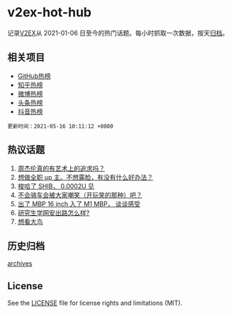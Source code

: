 # v2ex-hot-hub

 记录[V2EX](https://www.v2ex.com/)从 2021-01-06 日至今的热门话题。每小时抓取一次数据，按天[归档](archives)。
 
 ## 相关项目

- [GitHub热榜](https://github.com/snaildev/github-hot-hub)
- [知乎热榜](https://github.com/snaildev/zhihu-hot-hub)
- [微博热榜](https://github.com/snaildev/weibo-hot-hub)
- [头条热榜](https://github.com/snaildev/toutiao-hot-hub)
- [抖音热榜](https://github.com/snaildev/douyin-hot-hub)


 `更新时间：2021-05-16 10:11:12 +0800`

## 热议话题

1. [周杰伦真的有艺术上的追求吗？](https://www.v2ex.com/t/777091)
1. [想做全职 up 主。不想露脸，有没有什么好办法？](https://www.v2ex.com/t/777083)
1. [梭哈了 SHIB， 0.0002U 见](https://www.v2ex.com/t/777111)
1. [不会骑车会被大家嘲笑（开玩笑的那种）吧？](https://www.v2ex.com/t/777100)
1. [出了 MBP 16 inch 入了 M1 MBP， 谈谈感受](https://www.v2ex.com/t/777139)
1. [研究生学网安出路怎么样?](https://www.v2ex.com/t/777079)
1. [想看大鸟](https://www.v2ex.com/t/777058)

## 历史归档

[archives](archives)

## License

See the [LICENSE](LICENSE) file for license rights and limitations (MIT).
